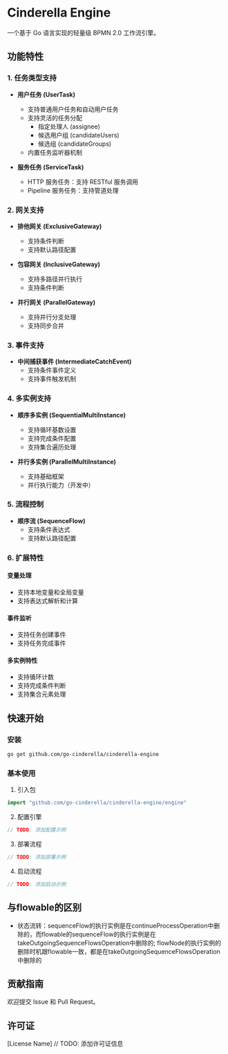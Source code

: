 # Cinderella Engine

一个基于 Go 语言实现的轻量级 BPMN 2.0 工作流引擎。

## 功能特性

### 1. 任务类型支持
- **用户任务 (UserTask)**
  - 支持普通用户任务和自动用户任务
  - 支持灵活的任务分配
    - 指定处理人 (assignee)
    - 候选用户组 (candidateUsers)
    - 候选组 (candidateGroups)
  - 内置任务监听器机制

- **服务任务 (ServiceTask)**
  - HTTP 服务任务：支持 RESTful 服务调用
  - Pipeline 服务任务：支持管道处理

### 2. 网关支持
- **排他网关 (ExclusiveGateway)**
  - 支持条件判断
  - 支持默认路径配置

- **包容网关 (InclusiveGateway)**
  - 支持多路径并行执行
  - 支持条件判断

- **并行网关 (ParallelGateway)**
  - 支持并行分支处理
  - 支持同步合并

### 3. 事件支持
- **中间捕获事件 (IntermediateCatchEvent)**
  - 支持条件事件定义
  - 支持事件触发机制

### 4. 多实例支持
- **顺序多实例 (SequentialMultiInstance)**
  - 支持循环基数设置
  - 支持完成条件配置
  - 支持集合遍历处理

- **并行多实例 (ParallelMultiInstance)**
  - 支持基础框架
  - 并行执行能力（开发中）

### 5. 流程控制
- **顺序流 (SequenceFlow)**
  - 支持条件表达式
  - 支持默认路径配置

### 6. 扩展特性

#### 变量处理
- 支持本地变量和全局变量
- 支持表达式解析和计算

#### 事件监听
- 支持任务创建事件
- 支持任务完成事件

#### 多实例特性
- 支持循环计数
- 支持完成条件判断
- 支持集合元素处理

## 快速开始

### 安装
```bash
go get github.com/go-cinderella/cinderella-engine
```

### 基本使用
1. 引入包
```go
import "github.com/go-cinderella/cinderella-engine/engine"
```

2. 配置引擎
```go
// TODO: 添加配置示例
```

3. 部署流程
```go
// TODO: 添加部署示例
```

4. 启动流程
```go
// TODO: 添加启动示例
```

## 与flowable的区别

- 状态流转：sequenceFlow的执行实例是在continueProcessOperation中删除的，而flowable的sequenceFlow的执行实例是在takeOutgoingSequenceFlowsOperation中删除的; flowNode的执行实例的删除时机跟flowable一致，都是在takeOutgoingSequenceFlowsOperation中删除的

## 贡献指南

欢迎提交 Issue 和 Pull Request。

## 许可证

[License Name] // TODO: 添加许可证信息 